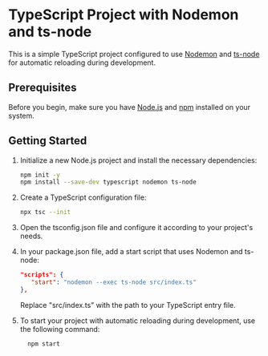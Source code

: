 # TypeScript Project with Nodemon and ts-node

This is a simple TypeScript project configured to use [Nodemon](https://nodemon.io/) and [ts-node](https://github.com/TypeStrong/ts-node) for automatic reloading during development.

## Prerequisites

Before you begin, make sure you have [Node.js](https://nodejs.org/) and [npm](https://www.npmjs.com/) installed on your system.

## Getting Started

1. Initialize a new Node.js project and install the necessary dependencies:

   ```bash
   npm init -y
   npm install --save-dev typescript nodemon ts-node
   ```

2. Create a TypeScript configuration file:
   ```bash
   npx tsc --init
   ```

3. Open the tsconfig.json file and configure it according to your project's needs.
4. In your package.json file, add a start script that uses Nodemon and ts-node:

   ```package.json
   "scripts": {
      "start": "nodemon --exec ts-node src/index.ts"
   },
   ```
   Replace "src/index.ts" with the path to your TypeScript entry file.

5. To start your project with automatic reloading during development, use the following command:
   ```bash
     npm start
   ```

